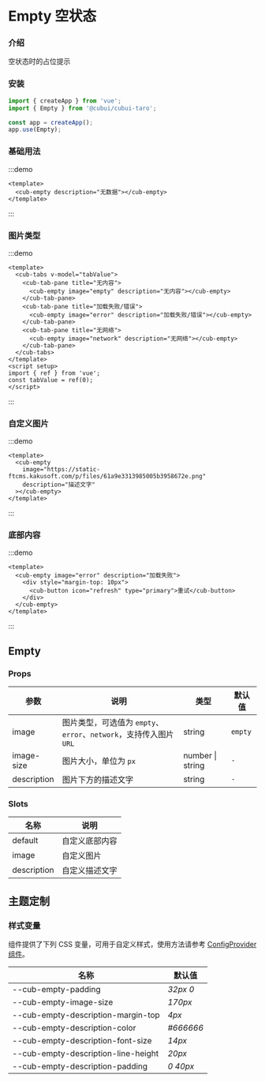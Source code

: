 # Empty 空状态

### 介绍

空状态时的占位提示

### 安装

```js
import { createApp } from 'vue';
import { Empty } from '@cubui/cubui-taro';

const app = createApp();
app.use(Empty);
```

### 基础用法

:::demo

```vue
<template>
  <cub-empty description="无数据"></cub-empty>
</template>
```

:::

### 图片类型

:::demo

```vue
<template>
  <cub-tabs v-model="tabValue">
    <cub-tab-pane title="无内容">
      <cub-empty image="empty" description="无内容"></cub-empty>
    </cub-tab-pane>
    <cub-tab-pane title="加载失败/错误">
      <cub-empty image="error" description="加载失败/错误"></cub-empty>
    </cub-tab-pane>
    <cub-tab-pane title="无网络">
      <cub-empty image="network" description="无网络"></cub-empty>
    </cub-tab-pane>
  </cub-tabs>
</template>
<script setup>
import { ref } from 'vue';
const tabValue = ref(0);
</script>
```

:::

### 自定义图片

:::demo

```vue
<template>
  <cub-empty
    image="https://static-ftcms.kakusoft.com/p/files/61a9e3313985005b3958672e.png"
    description="描述文字"
  ></cub-empty>
</template>
```

:::

### 底部内容

:::demo

```vue
<template>
  <cub-empty image="error" description="加载失败">
    <div style="margin-top: 10px">
      <cub-button icon="refresh" type="primary">重试</cub-button>
    </div>
  </cub-empty>
</template>
```

:::

## Empty

### Props

| 参数        | 说明                                                               | 类型             | 默认值  |
| ----------- | ------------------------------------------------------------------ | ---------------- | ------- |
| image       | 图片类型，可选值为 `empty`、`error`、`network`，支持传入图片 `URL` | string           | `empty` |
| image-size  | 图片大小，单位为 `px`                                              | number \| string | `-`     |
| description | 图片下方的描述文字                                                 | string           | `-`     |

### Slots

| 名称        | 说明           |
| ----------- | -------------- |
| default     | 自定义底部内容 |
| image       | 自定义图片     |
| description | 自定义描述文字 |

## 主题定制

### 样式变量

组件提供了下列 CSS 变量，可用于自定义样式，使用方法请参考 [ConfigProvider 组件](#/zh-CN/component/configprovider)。

| 名称                                | 默认值    |
| ----------------------------------- | --------- |
| --cub-empty-padding                 | _32px 0_  |
| --cub-empty-image-size              | _170px_   |
| --cub-empty-description-margin-top  | _4px_     |
| --cub-empty-description-color       | _#666666_ |
| --cub-empty-description-font-size   | _14px_    |
| --cub-empty-description-line-height | _20px_    |
| --cub-empty-description-padding     | _0 40px_  |
